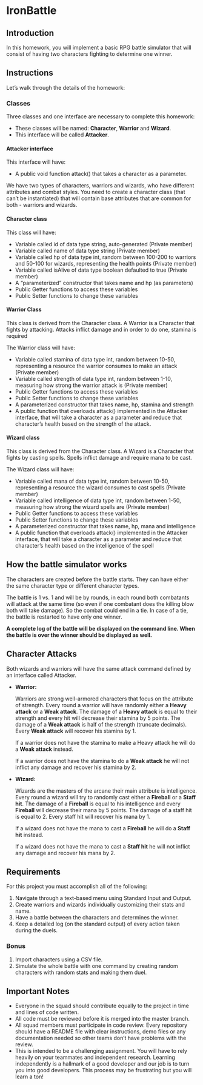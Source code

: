 # IronBattle

## Introduction
In this homework, you will implement a basic RPG battle simulator that will consist of having two characters fighting to determine one winner.

## Instructions
Let’s walk through the details of the homework:

### Classes
Three classes and one interface are necessary to complete this homework:

- These classes will be named: **Character**, **Warrior** and **Wizard**.
- This interface will be called **Attacker**.


#### Attacker interface

This interface will have:

- A public void function attack() that takes a character as a parameter.

We have two types of characters, warriors and wizards, who have different attributes and combat styles. You need to create a character class (that can’t be instantiated) that will contain base attributes that are common for both - warriors and wizards.

#### Character class

This class will have:

- Variable called id of data type string, auto-generated (Private member)
- Variable called name of data type string (Private member)
- Variable called hp of data type int, random between 100-200 to warriors and 50-100 for wizards, representing the health points (Private member)
- Variable called isAlive of data type boolean defaulted to true (Private member)
- A “parameterized” constructor that takes name and hp (as parameters)
- Public Getter functions to access these variables
- Public Setter functions to change these variables

#### Warrior Class

This class is derived from the Character class. A Warrior is a Character that fights by attacking. Attacks inflict damage and in order to do one, stamina is required

The Warrior class will have:

- Variable called stamina of data type int, random between 10-50, representing a resource the warrior consumes to make an attack (Private member)
- Variable called strength of data type int, random between 1-10, measuring how strong the warrior attack is (Private member)
- Public Getter functions to access these variables
- Public Setter functions to change these variables
- A parameterized constructor that takes name, hp, stamina and strength
- A public function that overloads attack() implemented in the Attacker interface, that will take a character as a parameter and reduce that character’s health based on the strength of the attack.

#### Wizard class

This class is derived from the Character class. A Wizard is a Character that fights by casting spells. Spells inflict damage and require mana to be cast.

The Wizard class will have:

- Variable called mana of data type int, random between 10-50, representing a resource the wizard consumes to cast spells (Private member)
- Variable called intelligence of data type int, random between 1-50, measuring how strong the wizard spells are (Private member)
- Public Getter functions to access these variables
- Public Setter functions to change these variables
- A parameterized constructor that takes name, hp, mana and intelligence
- A public function that overloads attack() implemented in the Attacker interface, that will take a character as a parameter and reduce that character’s health based on the intelligence of the spell

## How the battle simulator works
The characters are created before the battle starts. They can have either the same character type or different character types.

The battle is 1 vs. 1 and will be by rounds, in each round both combatants will attack at the same time (so even if one combatant does the killing blow both will take damage). So the combat could end in a tie. In case of a tie, the battle is restarted to have only one winner.

**A complete log of the battle will be displayed on the command line. When the battle is over the winner should be displayed as well.**

## Character Attacks
Both wizards and warriors will have the same attack command defined by an interface called Attacker.

- **Warrior:**

    Warriors are strong well-armored characters that focus on the attribute of strength. Every round a warrior will have randomly either a **Heavy attack** or a **Weak attack**. The damage of a **Heavy attack** is equal to their strength and every hit will decrease their stamina by 5 points. The damage of a **Weak attack** is half of the strength (truncate decimals). Every **Weak attack** will recover his stamina by 1.

    If a warrior does not have the stamina to make a Heavy attack he will do a **Weak attack** instead.

    If a warrior does not have the stamina to do a **Weak attack** he will not inflict any damage and recover his stamina by 2.

- **Wizard:**

    Wizards are the masters of the arcane their main attribute is intelligence. Every round a wizard will try to randomly cast either a **Fireball** or a **Staff hit**. The damage of a **Fireball** is equal to his intelligence and every **Fireball** will decrease their mana by 5 points. The damage of a staff hit is equal to 2. Every staff hit will recover his mana by 1.

    If a wizard does not have the mana to cast a **Fireball** he will do a **Staff hit** instead.

    If a wizard does not have the mana to cast a **Staff hit** he will not inflict any damage and recover his mana by 2.

## Requirements
For this project you must accomplish all of the following:

1. Navigate through a text-based menu using Standard Input and Output.
2. Create warriors and wizards individually customizing their stats and name.
3. Have a battle between the characters and determines the winner.
4. Keep a detailed log (on the standard output) of every action taken during the duels.

### Bonus
1. Import characters using a CSV file.
2. Simulate the whole battle with one command by creating random characters with random stats and making them duel.

## Important Notes
- Everyone in the squad should contribute equally to the project in time and lines of code written.
- All code must be reviewed before it is merged into the master branch.
- All squad members must participate in code review.
Every repository should have a README file with clear instructions, demo files or any documentation needed so other teams don’t have problems with the review.
- This is intended to be a challenging assignment. You will have to rely heavily on your teammates and independent research. Learning independently is a hallmark of a good developer and our job is to turn you into good developers. This process may be frustrating but you will learn a ton!
